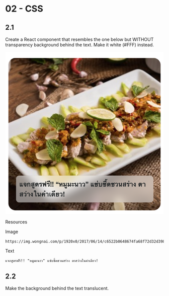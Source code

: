 # 02 - CSS

## 2.1

Create a React component that resembles the one below but WITHOUT transparency background behind the text. Make it white (#FFF) instead.

![](./02.png)

Resources

Image
```
https://img.wongnai.com/p/1920x0/2017/06/14/c6522b0648674fa68f72d32d39829f4c.jpg
```

Text
```
แจกสูตรฟรี!! "หมูมะนาว" แซ่บซี้ดชวนสร่าง ตาสว่างในคำเดียว!
```

## 2.2

Make the background behind the text translucent.